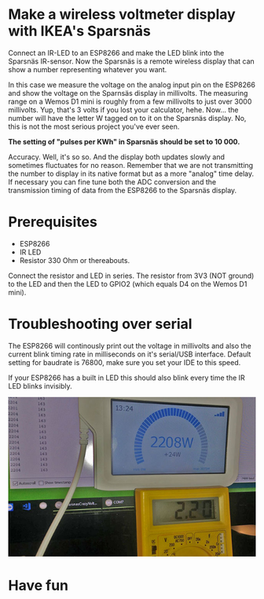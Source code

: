 # Make a wireless voltmeter display with IKEA's Sparsnäs

Connect an IR-LED to an ESP8266 and make the LED blink into the Sparsnäs IR-sensor. Now the Sparsnäs is a remote wireless display that can show a number representing whatever you want. 

In this case we measure the voltage on the analog input pin on the ESP8266 and show the voltage on the Sparnsäs display in millivolts. The measuring range on a Wemos D1 mini is roughly from a few millivolts to just over 3000 millivolts. Yup, that's 3 volts if you lost your calculator, hehe. Now... the number will have the letter W tagged on to it on the Sparsnäs display. No, this is not the most serious project you've ever seen.

__The setting of "pulses per KWh" in Sparsnäs should be set to 10 000.__

Accuracy. Well, it's so so. And the display both updates slowly and sometimes fluctuates for no reason. Remember that we are not transmitting the number to display in its native format but as a more "analog" time delay. If necessary you can fine tune both the ADC conversion and the transmission timing of data from the ESP8266 to the Sparsnäs display.


# Prerequisites

- ESP8266
- IR LED
- Resistor 330 Ohm or thereabouts.

Connect the resistor and LED in series. The resistor from 3V3 (NOT ground) to the LED and then the LED to GPIO2 (which equals D4 on the Wemos D1 mini).

# Troubleshooting over serial

The ESP8266 will continously print out the voltage in millivolts and also the current blink timing rate in milliseconds on it's serial/USB interface. Default setting for baudrate is 76800, make sure you set your IDE to this speed.


If your ESP8266 has a built in LED this should also blink every time the IR LED blinks invisibly.


![Display](display.jpg)

# Have fun
